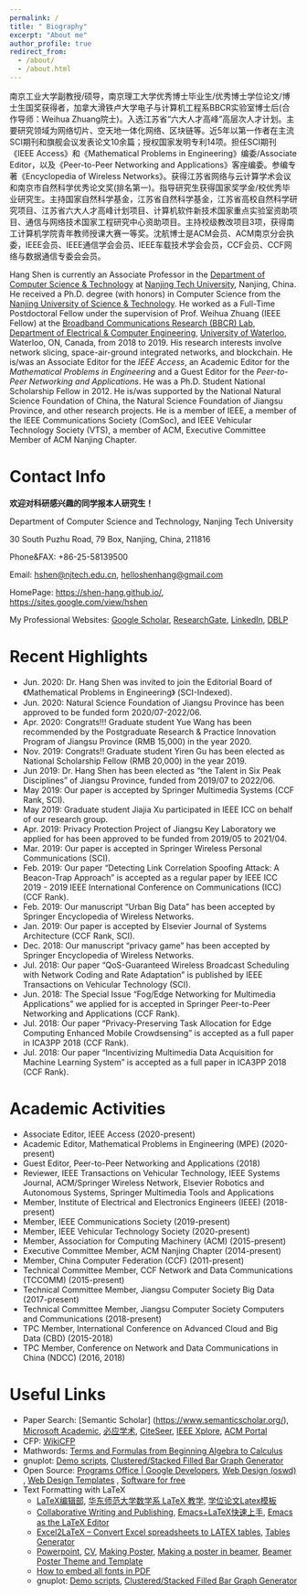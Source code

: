 ```yaml
---
permalink: /
title: " Biography"
excerpt: "About me"
author_profile: true
redirect_from: 
  - /about/
  - /about.html
---
```


南京工业大学副教授/硕导，南京理工大学优秀博士毕业生/优秀博士学位论文/博士生国奖获得者，加拿大滑铁卢大学电子与计算机工程系BBCR实验室博士后(合作导师：Weihua Zhuang院士)。入选江苏省“六大人才高峰”高层次人才计划。主要研究领域为网络切片、空天地一体化网络、区块链等。近5年以第一作者在主流SCI期刊和旗舰会议发表论文10余篇；授权国家发明专利14项。担任SCI期刊《IEEE Access》和《Mathematical Problems in Engineering》编委/Associate Editor，以及《Peer-to-Peer Networking and Applications》客座编委。参编专著《Encyclopedia of Wireless Networks》。获得江苏省网络与云计算学术会议和南京市自然科学优秀论文奖(排名第一)。指导研究生获得国家奖学金/校优秀毕业研究生。主持国家自然科学基金，江苏省自然科学基金，江苏省高校自然科学研究项目、江苏省六大人才高峰计划项目、计算机软件新技术国家重点实验室资助项目、通信与网络技术国家工程研究中心资助项目。主持校级教改项目3项，获得南工计算机学院青年教师授课大赛一等奖。沈航博士是ACM会员、ACM南京分会执委，IEEE会员、IEEE通信学会会员、IEEE车载技术学会会员，CCF会员、CCF网络与数据通信专委会会员。 

Hang Shen is currently an Associate Professor in the [Department of Computer Science & Technology](http://cise.njtech.edu.cn/) at [Nanjing Tech University](http://www.njtech.edu.cn/), Nanjing, China. He received a Ph.D. degree (with honors) in Computer Science from the [Nanjing University of Science & Technology](http://www.njust.edu.cn/). He worked as a Full-Time Postdoctoral Fellow under the supervision of Prof. Weihua Zhuang (IEEE Fellow) at the [Broadband Communications Research (BBCR) Lab](https://uwaterloo.ca/broadband-communications-research-lab/), [Department of Electrical & Computer Engineering](https://ece.uwaterloo.ca/Home/), [University of Waterloo](https://uwaterloo.ca/), Waterloo, ON, Canada, from 2018 to 2019. His research interests involve network slicing, space-air-ground integrated networks, and blockchain. He is/was an Associate Editor for the *IEEE Access*, an Academic Editor for the *Mathematical Problems in Engineering* and a Guest Editor for the *Peer-to-Peer Networking and Applications*. He was a Ph.D. Student National Scholarship Fellow in 2012. He is/was supported by the National Natural Science Foundation of China, the Natural Science Foundation of Jiangsu Province, and other research projects. He is a member of IEEE, a member of the IEEE Communications Society (ComSoc), and IEEE Vehicular Technology Society (VTS), a member of ACM, Executive Committee Member of ACM Nanjing Chapter.

Contact Info
======
**欢迎对科研感兴趣的同学报本人研究生！**

Department of Computer Science and Technology, Nanjing Tech University

30 South Puzhu Road, 79 Box, Nanjing, China, 211816 

Phone&FAX: +86-25-58139500

Email: hshen@njtech.edu.cn, helloshenhang@gmail.com

HomePage: https://shen-hang.github.io/, https://sites.google.com/view/hshen

My Professional Websites: [Google Scholar](https://scholar.google.com/citations?hl=zh-CN&user=AT0fotQAAAAJ&view_op=list_works&sortby=pubdate), [ResearchGate](https://www.researchgate.net/profile/Hang_Shen), [LinkedIn](http://www.linkedin.com/in/hangshen), [DBLP](http://dblp.uni-trier.de/pers/hd/s/Shen:Hang.html)

Recent Highlights
======
- Jun. 2020: Dr. Hang Shen was invited to join the Editorial Board of 《Mathematical Problems in Engineering》 (SCI-Indexed).
- Jun. 2020: Natural Science Foundation of Jiangsu Province has been approved to be funded form 2020/07-2022/06.
- Apr. 2020: Congrats!!! Graduate student Yue Wang has been recommended by the Postgraduate Research & Practice Innovation Program of Jiangsu Province (RMB 15,000) in the year 2020.
- Nov. 2019: Congrats!! Graduate student Yiren Gu has been elected as National Scholarship Fellow (RMB 20,000) in the year 2019.
- Jun 2019: Dr. Hang Shen has been elected as “the Talent in Six Peak Disciplines” of Jiangsu Province, funded from 2019/07 to 2022/06. 
- May 2019: Our paper is accepted by Springer Multimedia Systems (CCF Rank, SCI).
- May 2019: Graduate student Jiajia Xu participated in IEEE ICC on behalf of our research group.
- Apr. 2019: Privacy Protection Project of Jiangsu Key Laboratory we applied for has been approved to be funded from 2019/05 to 2021/04.
- Mar. 2019: Our paper is accepted in Springer Wireless Personal Communications (SCI).
- Feb. 2019: Our paper “Detecting Link Correlation Spoofing Attack: A Beacon-Trap Approach” is accepted as a regular paper by  IEEE ICC 2019 - 2019 IEEE International Conference on Communications (ICC) (CCF Rank).
- Feb. 2019: Our manuscript “Urban Big Data” has been accepted by Springer Encyclopedia of Wireless Networks.
- Jan. 2019: Our paper is accepted by Elsevier Journal of Systems Architecture (CCF Rank, SCI).
- Dec. 2018: Our manuscript “privacy game” has been accepted by Springer Encyclopedia of Wireless Networks.
- Jul. 2018: Our paper “QoS-Guaranteed Wireless Broadcast Scheduling with Network Coding and Rate Adaptation”  is published by IEEE Transactions on Vehicular Technology (SCI).
- Jun. 2018: The Special Issue “Fog/Edge Networking for Multimedia Applications” we applied for is accepted in Springer Peer-to-Peer Networking and Applications (CCF Rank).
- Jul. 2018: Our paper “Privacy-Preserving Task Allocation for Edge Computing Enhanced Mobile Crowdsensing” is accepted as a full paper in ICA3PP 2018 (CCF Rank). 
- Jul. 2018: Our paper “Incentivizing Multimedia Data Acquisition for Machine Learning System” is accepted as a full paper in ICA3PP 2018 (CCF Rank). 

Academic Activities
======
- Associate Editor, IEEE Access (2020-present)
- Academic Editor, Mathematical Problems in Engineering (MPE) (2020-present)
- Guest Editor, Peer-to-Peer Networking and Applications (2018)
- Reviewer, IEEE Transactions on Vehicular Technology, IEEE Systems Journal, ACM/Springer Wireless Network, Elsevier Robotics and Autonomous Systems, Springer Multimedia Tools and Applications
- Member, Institute of Electrical and Electronics Engineers (IEEE) (2018-present)
- Member, IEEE Communications Society (2019-present)
- Member, IEEE Vehicular Technology Society (2020-present)
- Member, Association for Computing Machinery (ACM) (2015-present)
- Executive Committee Member, ACM Nanjing Chapter (2014-present)
- Member, China Computer Federation (CCF) (2011-present)
- Technical Committee Member, CCF Network and Data Communications (TCCOMM) (2015-present)
- Technical Committee Member, Jiangsu Computer Society Big Data (2017-present)
- Technical Committee Member, Jiangsu Computer Society Computers and Communications (2018-present)
- TPC Member, International Conference on Advanced Cloud and Big Data (CBD) (2015-2018)
- TPC Member, Conference on Network and Data Communications in China (NDCC) (2016, 2018)

Useful Links
======

- Paper Search:  [Semantic Scholar] (https://www.semanticscholar.org/),  [Microsoft Academic](https://academic.microsoft.com/), [必应学术](http://cn.bing.com/academic), [CiteSeer](http://citeseer.ist.psu.edu/cis), [IEEE Xplore](http://ieeexplore.ieee.org/), [ACM Portal](http://dl.acm.org/)
- CFP:  [WikiCFP](http://www.wikicfp.com/cfp/home)
- Mathwords:  [Terms and Formulas from Beginning Algebra to Calculus](http://www.mathwords.com/)
- gnuplot: [Demo scripts](http://gnuplot.sourceforge.net/demo/), [Clustered/Stacked Filled Bar Graph Generator](http://www.burningcutlery.com/derek/bargraph/) 
- Open Source: [Programs Office | Google Developers](https://developers.google.com/open-source/), [Web Design (oswd)](http://www.oswd.org/) , [Web Design Templates](http://www.opendesigns.org/) , [Software for free](https://sourceforge.net/) 
- Text Formatting with LaTeX
  - [LaTeX编辑部](http://zzg34b.w3.c361.com/index.htm), [华东师范大学数学系 LaTeX 教学](http://math.ecnu.edu.cn/~latex/), [学位论文Latex模板](https://code.google.com/p/scutthesis/wiki/latex_template_list)
  - [Collaborative Writing and Publishing](https://www.overleaf.com/), [Emacs+LaTeX快速上手](http://cs2.swfc.edu.cn/~wx672/lecture_notes/linux/latex/latex_tutorial.html), [Emacs as the LaTeX Editor](http://piotrkazmierczak.com/2010/emacs-as-the-ultimate-latex-editor/)
  - [Ex­cel2LaTeX – Con­vert Ex­cel spread­sheets to LATEX ta­bles](https://www.ctan.org/tex-archive/support/excel2latex/), [Tables Generator](http://www.tablesgenerator.com/)
  - [Powerpoint](http://www.latextemplates.com/template/beamer-presentation), [CV](http://www.latextemplates.com/cat/curricula-vitae), [Making Poster](http://www.latextemplates.com/cat/curricula-vitae), [Making a poster in beamer](http://robjhyndman.com/hyndsight/beamer-poster/), [Beamer Poster Theme and Template](http://www.shawnlankton.com/2008/06/latex-beamer-poster-theme-and-template/)
  - [How to embed all fonts in PDF](https://sites.google.com/site/xyzliwen/resource/embed_font_ieee_pdf_explore)
  - gnuplot: [Demo scripts](http://gnuplot.sourceforge.net/demo/), [Clustered/Stacked Filled Bar Graph Generator](http://www.burningcutlery.com/derek/bargraph/) 


